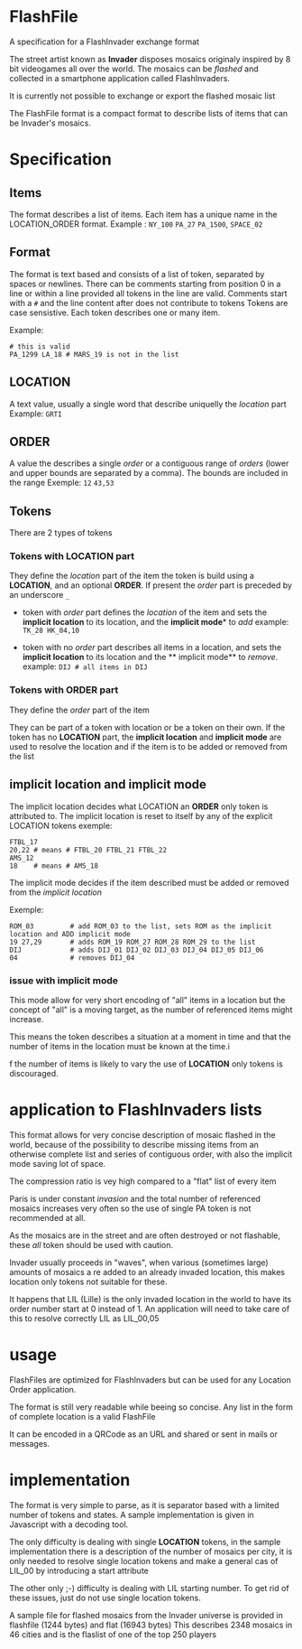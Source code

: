 # FlashFile
A specification for a FlashInvader exchange format


The street artist known as **Invader** disposes mosaics originaly inspired by 8 bit videogames all over the world.
The mosaics can be *flashed* and collected in a smartphone application called FlashInvaders.

It is currently not possible to exchange or export the flashed mosaic list

The FlashFile format is a compact format to describe lists of items that can be Invader's mosaics.



# Specification

## Items
The format describes a list of items.
Each item has a unique name in the LOCATION_ORDER format.
Example : ```NY_100``` ```PA_27``` ```PA_1500```, ```SPACE_02```


## Format 
The format is text based and consists of a list of token, separated by spaces or newlines.
There can be comments starting from position 0 in a line or within a line provided all tokens in the line are valid.
Comments start with a ```#```  and the line content after does not contribute to tokens 
Tokens are case sensistive.
Each token describes one or many item.

Example:

```
# this is valid
PA_1299 LA_18 # MARS_19 is not in the list
```

## LOCATION
A text value, usually a single word that describe uniquelly the *location* part
Example: ```GRTI```

## ORDER
A value the describes a single *order* or a contiguous range of *orders* (lower and upper bounds are separated by a comma).
The bounds are included in the range
Exemple: ```12``` ```43,53```


## Tokens
There are 2 types of tokens

### Tokens with **LOCATION** part
They define the *location* part of the item
the token is build using a **LOCATION**, and an optional **ORDER**.
If present the *order* part is preceded by an underscore ```_```

  - token with *order* part
    defines the *location* of the item and sets the **implicit location** to its location, and the **implicit mode*** to *add*
example:
```TK_28 HK_04,10```

  - token with no *order* part
   describes all items in a location, and sets the **implicit location** to its location and the **
implicit mode** to *remove*.
example:
```DIJ # all items in DIJ``` 

### Tokens with **ORDER** part
They define the *order* part of the item

They can be part of a token with location or be a token on their own.
If the token has no **LOCATION** part, the **implicit location** and  **implicit mode** are used to resolve
the location and if the item is to be added or removed from the list

## implicit location and implicit mode
The implicit location decides what LOCATION an **ORDER** only token is attributed to.
The implicit location is reset to itself by any of the explicit LOCATION tokens 
exemple:
```
FTBL_17
20,22 # means # FTBL_20 FTBL_21 FTBL_22
AMS_12
18    # means # AMS_18
```

The implicit mode decides if the item described must be added or removed from the 
*implicit location*

Exemple:
```
ROM_03         # add ROM_03 to the list, sets ROM as the implicit location and ADD implicit mode
19 27,29       # adds ROM_19 ROM_27 ROM_28 ROM_29 to the list
DIJ            # adds DIJ_01 DIJ_02 DIJ_03 DIJ_04 DIJ_05 DIJ_06
04             # removes DIJ_04
````

### issue with implicit mode
This mode allow for very short encoding of "all" items in a location but the concept of "all" 
is a moving target, as the number of referenced items might increase.

This means the token describes a situation at a moment in time and that the number of items in the location must be known at the time.i

f the number of items is likely to vary the use of **LOCATION** only tokens is discouraged.

# application to FlashInvaders lists


This format allows for very concise description of mosaic flashed in the world, because of the possibility
to describe missing items from an otherwise complete list and series of contiguous order, with also the implicit
mode saving lot of space.

The compression ratio is vey high compared to a "flat" list of every item

Paris is under constant *invasion* and the total number of referenced mosaics increases very often so the use of single PA token is not recommended at all.

As the mosaics are in the street and are often destroyed or not flashable, these *all* token should be used with caution.

Invader usually proceeds in "waves", when various (sometimes large) amounts of mosaics a
re added to an already invaded location, this makes location only tokens not suitable for these.

It happens that LIL (Lille) is the only invaded location in the world to have its order number start at 0 instead of 1.
An application will need to take care of this to resolve correctly LIL as LIL_00,05

#  usage

FlashFiles are optimized for FlashInvaders but can be used for any Location Order application.

The format is still very readable while beeing so concise.
Any list in the form of complete location is a valid FlashFile

It can be encoded in a QRCode as an URL and shared or sent in mails or messages.

# implementation

The format is very simple to parse, as it is separator based with a limited number of tokens and states.
A sample implementation is given in Javascript with a decoding tool.

The only difficulty is dealing with single **LOCATION** tokens, in the sample implementation there is a description of the number of mosaics per city, it is only needed to resolve single location tokens and make a general cas of LIL_00 by introducing a start attribute

The other only ;-) difficulty is dealing with LIL starting number.
To get rid of these issues, just do not use single location tokens.

A sample file for flashed mosaics from the Invader universe is provided in flashfile (1244 bytes)
and flat (16943 bytes)
This describes 2348  mosaics in 46 cities and is the flaslist of one of the top 250 players




